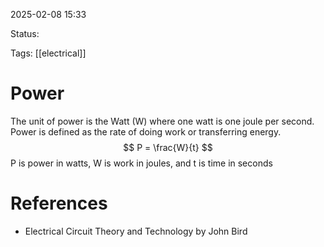 2025-02-08 15:33 

Status:

Tags: [[electrical]]

# Power

The unit of power is the Watt (W) where one watt is one joule per second. Power is defined as the rate of doing work or transferring energy. 
$$
P = \frac{W}{t}
$$
P is power in watts, W is work in joules, and t is time in seconds

# References
- Electrical Circuit Theory and Technology by John Bird

